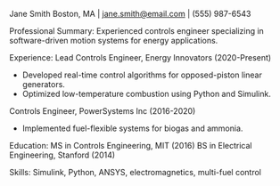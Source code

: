 Jane Smith
Boston, MA | jane.smith@email.com | (555) 987-6543

Professional Summary:
Experienced controls engineer specializing in software-driven motion systems for energy applications.

Experience:
Lead Controls Engineer, Energy Innovators (2020-Present)
- Developed real-time control algorithms for opposed-piston linear generators.
- Optimized low-temperature combustion using Python and Simulink.

Controls Engineer, PowerSystems Inc (2016-2020)
- Implemented fuel-flexible systems for biogas and ammonia.

Education:
MS in Controls Engineering, MIT (2016)
BS in Electrical Engineering, Stanford (2014)

Skills:
Simulink, Python, ANSYS, electromagnetics, multi-fuel control